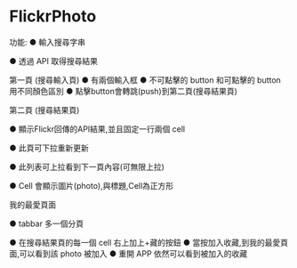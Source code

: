 # FlickrPhoto

功能:
● 輸入搜尋字串

● 透過 API 取得搜尋結果

第一頁 (搜尋輸入頁)
● 有兩個輸入框
● 不可點擊的 button 和可點擊的 button 用不同顏色區別
● 點擊button會轉跳(push)到第二頁(搜尋結果頁)

第二頁 (搜尋結果頁)

● 顯示Flickr回傳的API結果,並且固定一行兩個 cell

● 此頁可下拉重新更新

● 此列表可上拉看到下一頁內容(可無限上拉)

● Cell 會顯示圖片(photo),與標題,Cell為正方形


我的最愛頁面

● tabbar 多一個分頁

● 在搜尋結果頁的每一個 cell 右上加上+藏的按鈕
● 當按加入收藏,到我的最愛頁面,可以看到該 photo 被加入
● 重開 APP 依然可以看到被加入的收藏
